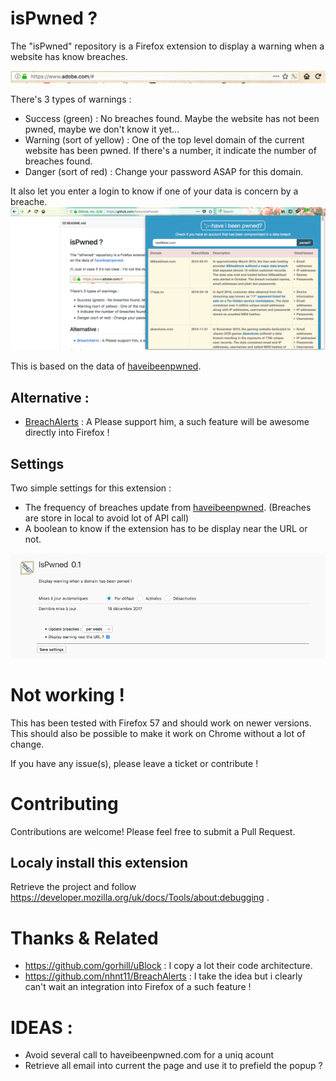 # isPwned ?

The "isPwned" repository is a Firefox extension to display a warning when a website has know breaches.

![Image of isPwned](https://raw.githubusercontent.com/Yoshyn/IsPwned/master/docs/warning.png)

There's 3 types of warnings :

  * Success (green) : No breaches found. Maybe the website has not been pwned, maybe we don't know it yet...
  * Warning (sort of yellow) : One of the top level domain of the current website has been pwned. If there's a number, it indicate the number of breaches found.
  * Danger (sort of red) : Change your password ASAP for this domain.

It also let you enter a login to know if one of your data is concern by a breache.
![Image of isPwned2](https://raw.githubusercontent.com/Yoshyn/IsPwned/master/docs/check.png)

This is based on the data of [haveibeenpwned](https://haveibeenpwned.com).

## Alternative :

  * [BreachAlerts](https://github.com/nhnt11/BreachAlerts) : A Please support him, a such feature will be awesome directly into Firefox !

## Settings

Two simple settings for this extension :
  * The frequency of breaches update from [haveibeenpwned](https://haveibeenpwned.com). (Breaches are store in local to avoid lot of API call)
  * A boolean to know if the extension has to be display near the URL or not.

![Image of isPwned](https://raw.githubusercontent.com/Yoshyn/IsPwned/master/docs/settings.png)


# Not working !

This has been tested with Firefox 57 and should work on newer versions.
This should also be possible to make it work on Chrome without a lot of change.

If you have any issue(s), please leave a ticket or contribute !

# Contributing

Contributions are welcome! Please feel free to submit a Pull Request.

## Localy install this extension

  Retrieve the project and follow https://developer.mozilla.org/uk/docs/Tools/about:debugging .

# Thanks & Related

  * https://github.com/gorhill/uBlock : I copy a lot their code architecture.
  * https://github.com/nhnt11/BreachAlerts : I take the idea but i clearly can't wait an integration into Firefox of a such feature !

# IDEAS :

  * Avoid several call to haveibeenpwned.com for a uniq acount
  * Retrieve all email into current the page and use it to prefield the popup ?
